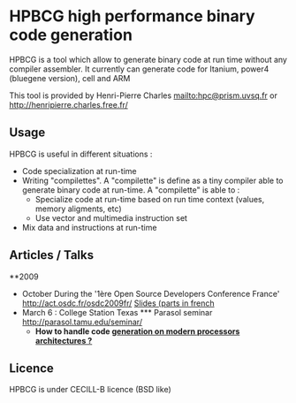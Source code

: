 # HPBCG high performance binary code generation #

HPBCG is a tool which allow to generate binary code at run time without any compiler assembler. It currently can generate code for Itanium, power4 (bluegene version), cell and ARM

This tool is provided by Henri-Pierre Charles [mailto:hpc@prism.uvsq.fr](mailto:hpc@prism.uvsq.fr) or http://henripierre.charles.free.fr/

## Usage ##

HPBCG is useful in different situations :
  * Code specialization at run-time
  * Writing "compilettes". A "compilette" is define as a tiny compiler able to generate binary code at run-time. A "compilette" is able to :
    * Specialize code at run-time based on run time context (values, memory aligments, etc)
    * Use vector and multimedia instruction set
  * Mix data and instructions at run-time
## Articles / Talks ##

**2009
  * October During the '1ère Open Source Developers Conference France' http://act.osdc.fr/osdc2009fr/ [Slides (parts in french](http://henripierre.charles.free.fr/pmwiki/uploads/Rech/091002.Osdc.pdf)
  * March 6 : College Station Texas
    *** Parasol seminar http://parasol.tamu.edu/seminar/
    * **How to handle code [generation on modern processors architectures ? ](http://henripierre.charles.free.fr/pmwiki/uploads/Rech/090306.SlidesTamuHPCharles.pdf)**

## Licence ##

HPBCG is under CECILL-B licence (BSD like)
